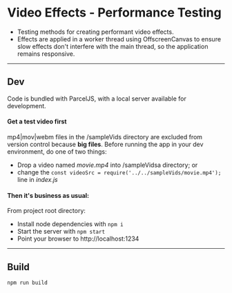 # Video Effects - Performance Testing

- Testing methods for creating performant video effects.
- Effects are applied in a worker thread using OffscreenCanvas to ensure slow effects don't interfere with the main thread, so the application remains responsive.

---

## Dev

Code is bundled with ParcelJS, with a local server available for development.

#### Get a test video first

mp4|mov|webm files in the /sampleVids directory are excluded from version control because **big files**.
Before running the app in your dev environment, do one of two things:

- Drop a video named _movie.mp4_ into /sampleVidsa directory; or
- change the `const videoSrc = require('../../sampleVids/movie.mp4');` line in _index.js_

#### Then it's business as usual:

From project root directory:

- Install node dependencies with `npm i`
- Start the server with `npm start`
- Point your browser to http://localhost:1234

---

## Build

`npm run build`
